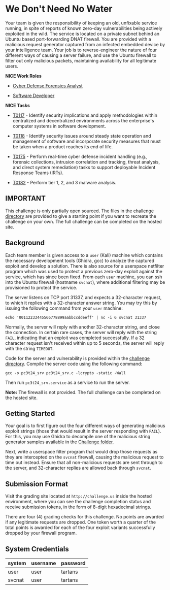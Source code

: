   # We Don't Need No Water

  Your team is given the responsibility of keeping an old, unfixable
  service running, in spite of reports of known zero-day vulnerabilities
  being actively exploited in the wild. The service is located on a
  private subnet behind an Ubuntu based port-forwarding DNAT firewall.
  You are provided with a malicious request generator captured from an
  infected embedded device by your intelligence team. Your job is to
  reverse-engineer the nature of four different ways of causing a server
  failure, and use the Ubuntu firewall to filter out only malicious
  packets, maintaining availability for all legitimate users.

  **NICE Work Roles**

  - [Cyber Defense Forensics Analyst](https://niccs.cisa.gov/workforce-development/nice-framework/workroles?name=Cyber+Defense+Forensics+Analyst&id=All)

  - [Software Developer](https://niccs.cisa.gov/workforce-development/nice-framework/workroles?name=Software+Developer&id=All)

  **NICE Tasks**

  - [T0117](https://niccs.cisa.gov/workforce-development/nice-framework/tasks?id=T0117&description=All) - Identify security implications and apply methodologies within centralized and decentralized environments across the enterprise's computer systems in software development.

  - [T0118](https://niccs.cisa.gov/workforce-development/nice-framework/tasks?id=T0118&description=All) - Identify security issues around steady state operation and management of software and incorporate security measures that must be taken when a product reaches its end of life.

  - [T0175](https://niccs.cisa.gov/workforce-development/nice-framework/tasks?id=T0175&description=All) - Perform real-time cyber defense incident handling (e.g., forensic collections, intrusion correlation and tracking, threat analysis, and direct system remediation) tasks to support deployable Incident Response Teams (IRTs).

  - [T0182](https://niccs.cisa.gov/workforce-development/nice-framework/tasks?id=T0182&description=All) - Perform tier 1, 2, and 3 malware analysis.

  ## IMPORTANT

  This challenge is only partially open sourced. The files in the [challenge directory](challenge) are provided to give a starting point if you want to recreate the challenge on your own. The full challenge can be completed on the hosted site.

  ## Background

  Each team member is given access to a `user` (Kali) machine which contains
  the necessary development tools (Ghidra, gcc) to analyze the captured exploit
  and develop a solution. There is also source for a userspace netfilter
  program which was used to protect a previous zero-day exploit against the
  service, which has since been fixed. From each `user` machine, you can ssh
  into the Ubuntu firewall (hostname `svcnat`), where additional filtering may
  be provisioned to protect the service.

  The server listens on TCP port 31337, and expects a 32-character request,
  to which it replies with a 32-character answer string. You may try this by
  issuing the following command from your `user` machine:

  ```
  echo '00112233445566778899aabbccddeeff' | nc -i 6 svcnat 31337
  ```

  Normally, the server will reply with another 32-character string, and close
  the connection. In certain rare cases, the server will reply with the string
  `FAIL`, indicating that an exploit was completed successfully. If a 32
  character request isn't received within up to 5 seconds, the server will
  reply with the string `TIMEOUT`.

  Code for the server and vulnerability is provided within the [challenge directory](challenge). Compile the server code using the following command:
  ```
  gcc -o pc3t24_srv pc3t24_srv.c -lcrypto -static -Wall
  ```

  Then run `pc3t24_srv.service` as a service to run the server. 

  **Note:** The firewall is not provided. The full challenge can be completed on the hosted site.

  ## Getting Started

  Your goal is to first figure out the four different ways of generating
  malicious exploit strings (those that would result in the server responding
  with `FAIL`). For this, you may use Ghidra to decompile one of the malicious
  string generator samples available in the [Challenge folder](./challenge).

  Next, write a userspace filter program that would drop those requests as
  they are intercepted on the `svcnat` firewall, causing the malicious request
  to time out instead. Ensure that all non-malicious requests are sent through
  to the server, and 32-character replies are allowed back through `svcnat`.

  ## Submission Format

  Visit the grading site located at `http://challenge.us` inside the hosted environment, where you can see
  the challenge completion status and receive submission tokens, in the form
  of 8-digit hexadecimal strings.

  There are four (4) grading checks for this challenge. No points are awarded
  if any legitimate requests are dropped. One token worth a quarter of the
  total points is awarded for each of the four exploit variants successfully
  dropped by your firewall program.

  ## System Credentials

  | system | username | password |
  | ------ | -------- | -------- |
  | user   | user     | tartans  |
  | svcnat | user     | tartans  |
